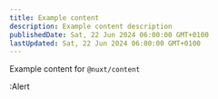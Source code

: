 ```yaml
---
title: Example content
description: Example content description
publishedDate: Sat, 22 Jun 2024 06:00:00 GMT+0100
lastUpdated: Sat, 22 Jun 2024 06:00:00 GMT+0100
---
```


Example content for `@nuxt/content`

:Alert
